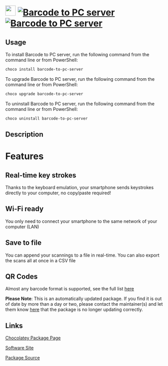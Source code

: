 ﻿# <img src="https://cdn.jsdelivr.net/gh/mkevenaar/chocolatey-packages@6f120c251069046e7b3cf022fb7e603f23e3668a/icons/barcode-to-pc-server.png" width="32" height="32"/> [![Barcode to PC server](https://img.shields.io/chocolatey/v/barcode-to-pc-server.svg?label=Barcode+to+PC+server)](https://community.chocolatey.org/packages/barcode-to-pc-server) [![Barcode to PC server](https://img.shields.io/chocolatey/dt/barcode-to-pc-server.svg)](https://community.chocolatey.org/packages/barcode-to-pc-server)

## Usage

To install Barcode to PC server, run the following command from the command line or from PowerShell:

```powershell
choco install barcode-to-pc-server
```

To upgrade Barcode to PC server, run the following command from the command line or from PowerShell:

```powershell
choco upgrade barcode-to-pc-server
```

To uninstall Barcode to PC server, run the following command from the command line or from PowerShell:

```powershell
choco uninstall barcode-to-pc-server
```

## Description

# Features

## Real-time key strokes

Thanks to the keyboard emulation, your smartphone sends keystrokes directly to your computer, no copy/paste required!

## Wi-Fi ready

You only need to connect your smartphone to the same network of your computer (LAN)

## Save to file

You can append your scannings to a file in real-time. You can also export the scans all at once in a CSV file

## QR Codes

Almost any barcode format is supported, see the full list [here](https://github.com/phonegap/phonegap-plugin-barcodescanner#using-the-plugin)

**Please Note**: This is an automatically updated package. If you find it is
out of date by more than a day or two, please contact the maintainer(s) and
let them know [here](https://github.com/mkevenaar/chocolatey-packages/issues) that the package is no longer updating correctly.


## Links

[Chocolatey Package Page](https://community.chocolatey.org/packages/barcode-to-pc-server)

[Software Site](https://barcodetopc.com/)

[Package Source](https://github.com/mkevenaar/chocolatey-packages/tree/master/automatic/barcode-to-pc-server)

